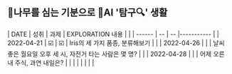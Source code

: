## 🌳나무를 심는 기분으로 🤖AI '탐구🔍' 생활  
| DATE | 성취 | 과제 | EXPLORATION 내용 |   |
| ------ | -- | -- |----------- |
| 2022-04-21 | ☑️ | ☑️ | Iris의 세 가지 품종, 분류해보기 |   |
| 2022-04-26 |  |  | 날씨 좋은 월요일 오후 세 시, 자전거 타는 사람은 몇 명? |   |
| 2022-04-28 |  |  | 어제 오른 내 주식, 과연 내일은? |   |
|  |  |  |   |   |
